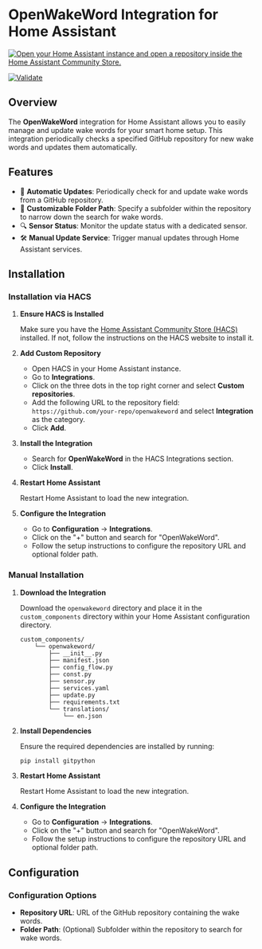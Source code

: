 # OpenWakeWord Integration for Home Assistant
[![Open your Home Assistant instance and open a repository inside the Home Assistant Community Store.](https://my.home-assistant.io/badges/hacs_repository.svg)](https://my.home-assistant.io/redirect/hacs_repository/?owner=fwartner&category=integration&repository=ha-openwakeword-installer)

[![Validate](https://github.com/fwartner/ha-openwakeword-installer/actions/workflows/validate.yml/badge.svg)](https://github.com/fwartner/ha-openwakeword-installer/actions/workflows/validate.yml)

## Overview

The **OpenWakeWord** integration for Home Assistant allows you to easily manage and update wake words for your smart home setup. This integration periodically checks a specified GitHub repository for new wake words and updates them automatically.

## Features

- 🔄 **Automatic Updates**: Periodically check for and update wake words from a GitHub repository.
- 📁 **Customizable Folder Path**: Specify a subfolder within the repository to narrow down the search for wake words.
- 🔍 **Sensor Status**: Monitor the update status with a dedicated sensor.
- 🛠️ **Manual Update Service**: Trigger manual updates through Home Assistant services.

## Installation

### Installation via HACS

1. **Ensure HACS is Installed**

    Make sure you have the [Home Assistant Community Store (HACS)](https://hacs.xyz/) installed. If not, follow the instructions on the HACS website to install it.

2. **Add Custom Repository**

    - Open HACS in your Home Assistant instance.
    - Go to **Integrations**.
    - Click on the three dots in the top right corner and select **Custom repositories**.
    - Add the following URL to the repository field: `https://github.com/your-repo/openwakeword` and select **Integration** as the category.
    - Click **Add**.

3. **Install the Integration**

    - Search for **OpenWakeWord** in the HACS Integrations section.
    - Click **Install**.

4. **Restart Home Assistant**

    Restart Home Assistant to load the new integration.

5. **Configure the Integration**

    - Go to **Configuration** -> **Integrations**.
    - Click on the "+" button and search for "OpenWakeWord".
    - Follow the setup instructions to configure the repository URL and optional folder path.

### Manual Installation

1. **Download the Integration**

    Download the `openwakeword` directory and place it in the `custom_components` directory within your Home Assistant configuration directory.

    ```plaintext
    custom_components/
        └── openwakeword/
            ├── __init__.py
            ├── manifest.json
            ├── config_flow.py
            ├── const.py
            ├── sensor.py
            ├── services.yaml
            ├── update.py
            ├── requirements.txt
            └── translations/
                └── en.json
    ```

2. **Install Dependencies**

    Ensure the required dependencies are installed by running:

    ```bash
    pip install gitpython
    ```

3. **Restart Home Assistant**

    Restart Home Assistant to load the new integration.

4. **Configure the Integration**

    - Go to **Configuration** -> **Integrations**.
    - Click on the "+" button and search for "OpenWakeWord".
    - Follow the setup instructions to configure the repository URL and optional folder path.

## Configuration

### Configuration Options

- **Repository URL**: URL of the GitHub repository containing the wake words.
- **Folder Path**: (Optional) Subfolder within the repository to search for wake words.
